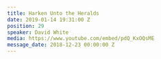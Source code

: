 ```yaml
---
title: Harken Unto the Heralds
date: 2019-01-14 19:31:00 Z
position: 29
speaker: David White
media: https://www.youtube.com/embed/pdQ_KxOQsME
message_date: 2018-12-23 00:00:00 Z
---
```


